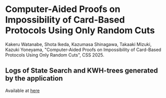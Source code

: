 # Computer-Aided Proofs on Impossibility of Card-Based Protocols Using Only Random Cuts
Kakeru Watanabe, Shota Ikeda, Kazumasa Shinagawa, Takaaki Mizuki, Kazuki Yoneyama, "Computer-Aided Proofs on Impossibility of Card-Based Protocols Using Only Random Cuts", CSS 2025.

## Logs of State Search and KWH-trees generated by the application
Available at [here](https://app.box.com/s/iv3s1t7hho7mvytb8je7461t4cashtgc)
